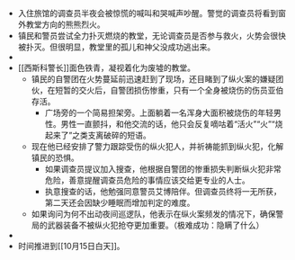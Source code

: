 - 入住旅馆的调查员半夜会被惊慌的喊叫和哭喊声吵醒。警觉的调查员将看到窗外教堂方向的熊熊烈火。
- 镇民和警员尝试全力扑灭燃烧的教堂，无论调查员是否参与救火，火势会很快被扑灭。但很明显，教堂里的孤儿和神父没成功逃出来。
-
- [[西斯科警长]]面色铁青，凝视着化为废墟的教堂。
	- 镇民的自警团在火势蔓延前迅速赶到了现场，还目睹到了纵火案的嫌疑团伙，在短暂的交火后，自警团损伤惨重，只有一个全身被烧伤的伤员亚伯存活。
		- 广场旁的一个简易担架旁。上面躺着一名浑身大面积被烧伤的年轻男性。男性一直颤抖，和他交流的话，他只会反复嘀咕着“活火”“火”“烧起来了”之类支离破碎的短语。
	- 现在他已经安排了警力跟踪受伤的纵火犯人，并祈祷能抓到纵火犯，化解镇民的恐惧。
		- 如果调查员提议加入搜查，他根据自警团的惨重损失判断纵火犯非常危险，善意提醒调查员危险的事情应该交给更专业的人士。
		- 执意搜查的话，他勉强同意警员艾博陪伴。但调查员终将一无所获，第二天还会因缺少睡眠而增加判定的难度。
	- 如果询问为何不出动夜间巡逻队，他表示在纵火案频发的情况下，确保警局的武器装备不被纵火犯抢夺更加重要。（极难成功：隐瞒了什么）
-
- 时间推进到[[10月15日白天]]。